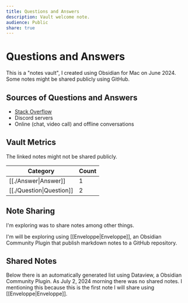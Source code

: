 ```yaml
---
title: Questions and Answers
description: Vault welcome note.
audience: Public
share: true
---
```


# Questions and Answers

This is a "notes vault", I created using Obsidian for Mac on June 2024. Some notes might be shared publicly using GitHub. 
## Sources of Questions and Answers
- [Stack Overflow](https://stackoverflow.com)
- Discord servers
- Online (chat, video call) and offline conversations

## Vault Metrics

The linked notes might not be shared publicly.

| Category                  | Count |
| ------------------------- | ----- |
| [[./Answer\|Answer]]     | 1     |
| [[./Question\|Question]] | 2     |


## Note Sharing

I'm exploring was to share notes among other things. 

I'm will be exploring using [[Enveloppe|Enveloppe]], an Obsidian Community Plugin that publish markdown notes to a GitHub repository.
## Shared Notes
Below there is an automatically generated list using Dataview, a Obsidian Community Plugin.
As July 2, 2024 morning there was no shared notes. I mentioning this because this is the first note I will share using [[Enveloppe|Enveloppe]].


